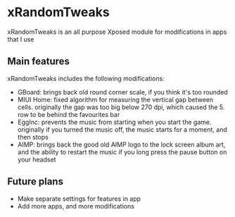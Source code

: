 # xRandomTweaks
xRandomTweaks is an all purpose Xposed module for modifications in apps that I use
## Main features
xRandomTweaks includes the following modifications:
- GBoard: brings back old round corner scale, if you think it's too rounded
- MIUI Home: fixed algorithm for measuring the vertical gap between cells. originally the gap was too big below 270 dpi, which caused the 5. row to be behind the favourites bar
- EggInc: prevents the music from starting when you start the game. originally if you turned the music off, the music starts for a moment, and then stops
- AIMP: brings back the good old AIMP logo to the lock screen album art, and the ability to restart the music if you long press the pause button on your headset
## Future plans
- Make separate settings for features in app
- Add more apps, and more modifications
